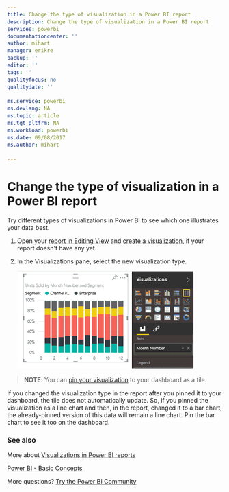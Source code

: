 ```yaml
---
title: Change the type of visualization in a Power BI report
description: Change the type of visualization in a Power BI report
services: powerbi
documentationcenter: ''
author: mihart
manager: erikre
backup: ''
editor: ''
tags: ''
qualityfocus: no
qualitydate: ''

ms.service: powerbi
ms.devlang: NA
ms.topic: article
ms.tgt_pltfrm: NA
ms.workload: powerbi
ms.date: 09/08/2017
ms.author: mihart

---
```

# Change the type of visualization in a Power BI report
Try different types of visualizations in Power BI to see which one illustrates your data best. 

1. Open your [report in Editing View](powerbi-service-go-from-reading-view-to-editing-view.md) and [create a visualization](power-bi-report-add-visualizations-i.md), if your report doesn't have any yet.
2. In the Visualizations pane, select the new visualization type.  
   
   ![](media/power-bi-report-change-visualization-type/changeviz.gif)

> **NOTE**: You can [pin your visualization](powerbi-service-pin-a-tile-to-a-dashboard-from-a-report.md) to your dashboard as a tile.
> 
> 

If you changed the visualization type in the report after you pinned it to your dashboard, the tile does not automatically update. So, if you pinned the visualization as a line chart and then, in the report, changed it to a bar chart, the already-pinned version of this data will remain a line chart. Pin the bar chart to see it too on the dashboard.

### See also
More about [Visualizations in Power BI reports](power-bi-report-visualizations.md)

[Power BI - Basic Concepts](powerbi-service-basic-concepts.md)

More questions? [Try the Power BI Community](http://community.powerbi.com/)

